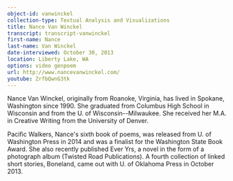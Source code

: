 ```yaml
---
object-id: vanwinckel
collection-type: Textual Analysis and Visualizations 
title: Nance Van Winckel    
transcript: transcript-vanwinckel  
first-name: Nance
last-name: Van Winckel
date-interviewed: October 30, 2013
location: Liberty Lake, WA
options: video genpoem
url: http://www.nancevanwinckel.com/
youtube: ZrfbQwnG3tk
---
```


Nance Van Winckel, originally from Roanoke, Virginia, has lived in Spokane, Washington since 1990. She graduated from Columbus High School in Wisconsin and from the U. of Wisconsin--Milwaukee. She received her M.A. in Creative Writing from the University of Denver.

Pacific Walkers, Nance's sixth book of poems, was released from U. of Washington Press in 2014 and was a finalist for the Washington State Book Award. She also recently published Ever Yrs, a novel in the form of a photograph album (Twisted Road Publications). A fourth collection of linked short stories, Boneland, came out with U. of Oklahoma Press in October 2013.
